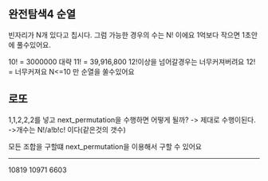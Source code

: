완전탐색4 순열
-----------------
빈자리가 N개 있다고 칩시다.
그럼 가능한 경우의 수는 N! 이에요
1억보다 작으면 1초안에 풀수있어요.

10! = 3000000 대략
11! = 39,916,800 12!이상을 넘어갈경우는 너무커져버려요
12! = 너무커져요
N<=10 만 순열을 쑬수있어요

로또
-----------------
1,1,2,2,2를 넣고 next_permutation을 수행하면 어떻게 될까?
-> 제대로 수행이된다.
->개수는 N!/a!b!c! 이다(같은것의 갯수)

모든 조합을 구할떄 next_permutation을 이용해서 구할 수 있어요


------------------
10819
10971
6603
